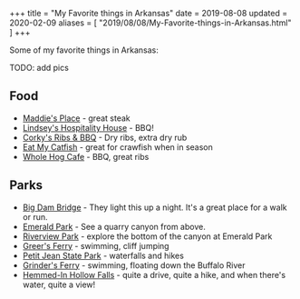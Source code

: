 +++
title = "My Favorite things in Arkansas"
date = 2019-08-08
updated = 2020-02-09
aliases = [ "2019/08/08/My-Favorite-things-in-Arkansas.html" ]
+++

Some of my favorite things in Arkansas:

TODO: add pics

## Food

- [Maddie's Place](https://goo.gl/maps/tTdxBEg7daQG4q1WA) - great steak
- [Lindsey's Hospitality House](https://g.page/Lindseybbq?share) - BBQ!
- [Corky's Ribs & BBQ](https://goo.gl/maps/VNqdW3eydJn3Xu4B9) - Dry ribs, extra dry rub
- [Eat My Catfish](https://goo.gl/maps/xxWbY7hpyLuiMTMc8) - great for crawfish when in season
- [Whole Hog Cafe](https://goo.gl/maps/YSQT6rcXMUcNrjG38) - BBQ, great ribs

## Parks

- [Big Dam Bridge](https://goo.gl/maps/6MtWDYdDvre6ydws6) - They light this up a night. It's a great place for a walk or run.
- [Emerald Park](https://goo.gl/maps/ETnkZhNiC9gnJyTP6) - See a quarry canyon from above.
- [Riverview Park](https://goo.gl/maps/mYYxk3WcEouypAze7) - explore the bottom of the canyon at Emerald Park
- [Greer's Ferry](https://goo.gl/maps/3ivV3QCAeKEXnujK9) - swimming, cliff jumping
- [Petit Jean State Park](https://goo.gl/maps/Snf2r8YA43zbSejJ9) - waterfalls and hikes
- [Grinder's Ferry](https://goo.gl/maps/RZAXfwmCGbBWT29W9) - swimming, floating down the Buffalo River
- [Hemmed-In Hollow Falls](https://goo.gl/maps/GkAu6kUryd1SxpPE7) - quite a drive, quite a hike, and when there's water, quite a view!

